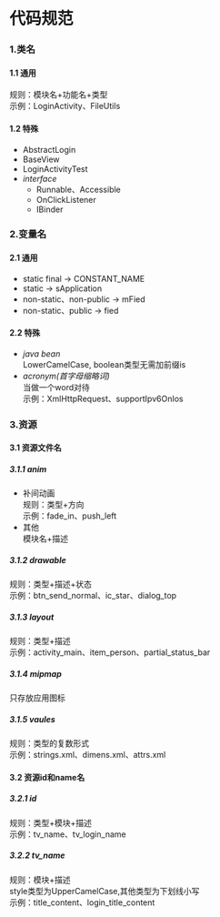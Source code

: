 # 代码规范

### 1.类名

#### 1.1 通用
规则：模块名+功能名+类型   
示例：LoginActivity、FileUtils
#### 1.2 特殊
- AbstractLogin
- BaseView
- LoginActivityTest
- *interface*  
  - Runnable、Accessible  
  - OnClickListener
  - IBinder

### 2.变量名

#### 2.1 通用
- static final -> CONSTANT_NAME
- static -> sApplication
- non-static、non-public -> mFied
- non-static、public -> fied

#### 2.2 特殊
- *java bean*  
LowerCamelCase, boolean类型无需加前缀is
- *acronym(首字母缩略词)*   
当做一个word对待  
示例：XmlHttpRequest、supportIpv6OnIos


### 3.资源

#### 3.1 资源文件名
##### 3.1.1 anim
- 补间动画  
规则：类型+方向  
示例：fade_in、push_left
- 其他  
模块名+描述

##### 3.1.2 drawable  
规则：类型+描述+状态  
示例：btn_send_normal、ic_star、dialog_top
##### 3.1.3 layout
规则：类型+描述  
示例：activity_main、item_person、partial_status_bar
##### 3.1.4 mipmap
只存放应用图标
##### 3.1.5 vaules
规则：类型的复数形式  
示例：strings.xml、dimens.xml、attrs.xml

#### 3.2 资源id和name名
##### 3.2.1 id
规则：类型+模块+描述   
示例：tv_name、tv_login_name
##### 3.2.2 tv_name
规则：模块+描述  
style类型为UpperCamelCase,其他类型为下划线小写  
示例：title_content、login_title_content

